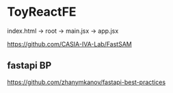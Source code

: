 # ToyReactFE


index.html -> root -> main.jsx -> app.jsx


https://github.com/CASIA-IVA-Lab/FastSAM


## fastapi BP

https://github.com/zhanymkanov/fastapi-best-practices